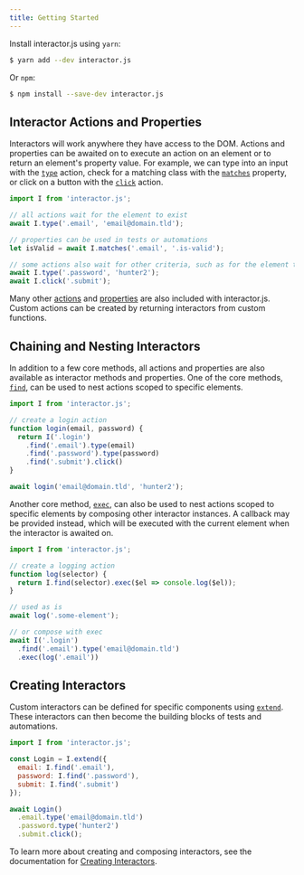 ```yaml
---
title: Getting Started
---
```


Install interactor.js using `yarn`:

``` bash
$ yarn add --dev interactor.js
```

Or `npm`:

``` bash
$ npm install --save-dev interactor.js
```

## Interactor Actions and Properties

Interactors will work anywhere they have access to the DOM. Actions and properties can be awaited on
to execute an action on an element or to return an element's property value. For example, we can
type into an input with the [`type`](/actions/type) action, check for a matching class with the
[`matches`](/properties/matches) property, or click on a button with the [`click`](/actions/click)
action.

``` javascript
import I from 'interactor.js';

// all actions wait for the element to exist
await I.type('.email', 'email@domain.tld');

// properties can be used in tests or automations
let isValid = await I.matches('.email', '.is-valid');

// some actions also wait for other criteria, such as for the element to not be disabled
await I.type('.password', 'hunter2');
await I.click('.submit');
```

Many other [actions](/actions) and [properties](/properties) are also included with
interactor.js. Custom actions can be created by returning interactors from custom functions.

## Chaining and Nesting Interactors

In addition to a few core methods, all actions and properties are also available as interactor
methods and properties. One of the core methods, [`find`](/api/find), can be used to nest actions
scoped to specific elements.

``` javascript
import I from 'interactor.js';

// create a login action
function login(email, password) {
  return I('.login')
    .find('.email').type(email)
    .find('.password').type(password)
    .find('.submit').click()
}

await login('email@domain.tld', 'hunter2');
```

Another core method, [`exec`](/api/exec), can also be used to nest actions scoped to specific
elements by composing other interactor instances. A callback may be provided instead, which will be
executed with the current element when the interactor is awaited on.

``` javascript
import I from 'interactor.js';

// create a logging action
function log(selector) {
  return I.find(selector).exec($el => console.log($el));
}

// used as is
await log('.some-element');

// or compose with exec
await I('.login')
  .find('.email').type('email@domain.tld')
  .exec(log('.email'))
```

## Creating Interactors

Custom interactors can be defined for specific components using [`extend`](/api/extend). These
interactors can then become the building blocks of tests and automations.

``` javascript
import I from 'interactor.js';

const Login = I.extend({
  email: I.find('.email'),
  password: I.find('.password'),
  submit: I.find('.submit')
});

await Login()
  .email.type('email@domain.tld')
  .password.type('hunter2')
  .submit.click();
```

To learn more about creating and composing interactors, see the documentation for [Creating
Interactors](/creating-interactors).
